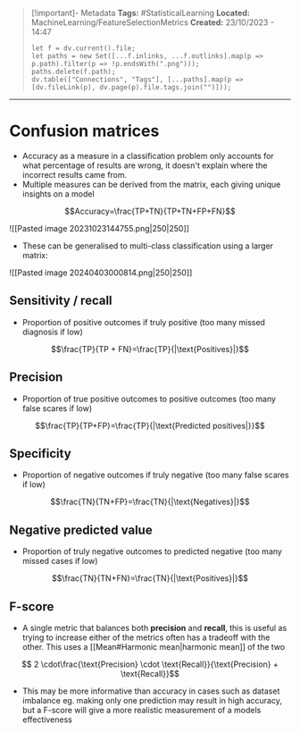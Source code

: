 > [!important]- Metadata
> **Tags:** #StatisticalLearning 
> **Located:** MachineLearning/FeatureSelectionMetrics
> **Created:** 23/10/2023 - 14:47
> ```dataviewjs
> let f = dv.current().file;
> let paths = new Set([...f.inlinks, ...f.outlinks].map(p => p.path).filter(p => !p.endsWith(".png")));
> paths.delete(f.path);
> dv.table(["Connections", "Tags"], [...paths].map(p => [dv.fileLink(p), dv.page(p).file.tags.join("")]));
> ```

___
# Confusion matrices
- Accuracy as a measure in a classification problem only accounts for what percentage of results are wrong, it doesn't explain where the incorrect results came from. 
- Multiple measures can be derived from the matrix, each giving unique insights on a model

$$Accuracy=\frac{TP+TN}{TP+TN+FP+FN}$$

![[Pasted image 20231023144755.png|250|250]]

- These can be generalised to multi-class classification using a larger matrix:

![[Pasted image 20240403000814.png|250|250]]
## Sensitivity / recall
- Proportion of positive outcomes if truly positive (too many missed diagnosis if low)

$$\frac{TP}{TP + FN}=\frac{TP}{|\text{Positives}|}$$

## Precision
- Proportion of true positive outcomes to positive outcomes (too many false scares if low)

$$\frac{TP}{TP+FP}=\frac{TP}{|\text{Predicted positives|}}$$

## Specificity
- Proportion of negative outcomes if truly negative (too many false scares if low)

$$\frac{TN}{TN+FP}=\frac{TN}{|\text{Negatives}|}$$

## Negative predicted value
- Proportion of truly negative outcomes to predicted negative (too many missed cases if low)

$$\frac{TN}{TN+FN}=\frac{TN}{|\text{Positives}|}$$

## F-score
- A single metric that balances both **precision** and **recall**, this is useful as trying to increase either of the metrics often has a tradeoff with the other.  This uses a [[Mean#Harmonic mean|harmonic mean]] of the two 

$$  2 \cdot\frac{\text{Precision} \cdot \text{Recall}}{\text{Precision} + \text{Recall}}$$
- This may be more informative than accuracy in cases such as dataset imbalance eg. making only one prediction may result in high accuracy, but a F-score will give a more realistic measurement of a models effectiveness
